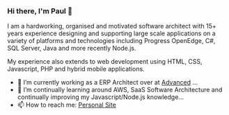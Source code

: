 ### Hi there, I'm Paul 👋

I am a hardworking, organised and motivated software architect with 15+ years experience designing and supporting large scale applications on a variety of platforms and technologies including Progress OpenEdge, C#, SQL Server, Java and more recently Node.js.

My experience also extends to web development using HTML, CSS, Javascript, PHP and hybrid mobile applications.

- 🔭 I’m currently working as a ERP Architect over at [Advanced](https://www.oneadvanced.com/) ...
- 🌱 I’m continually learning around AWS, SaaS Software Architecture and continually improving my Javascript/Node.js knowledge...
- 📫 How to reach me: [Personal Site](https://www.paulmowat.co.uk)

